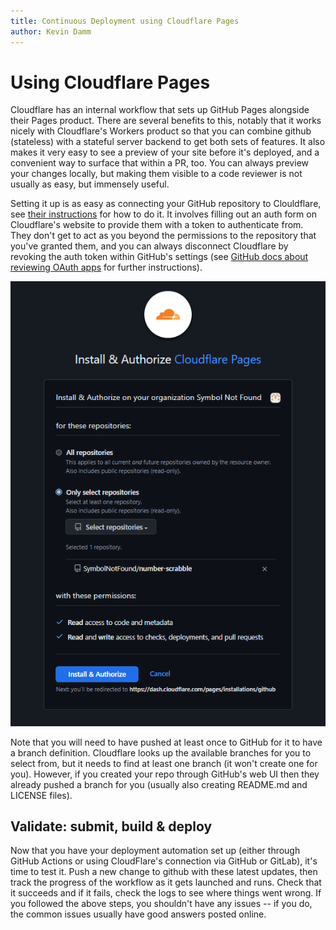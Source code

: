 ```yaml
---
title: Continuous Deployment using Cloudflare Pages
author: Kevin Damm
---
```


# Using Cloudflare Pages

Cloudflare has an internal workflow that sets up GitHub Pages alongside their Pages product.
There are several benefits to
this, notably that it works nicely with Cloudflare's Workers product so that
you can combine github (stateless) with a stateful server backend to get both
sets of features.  It also makes it very easy to see a preview of your site
before it's deployed, and a convenient way to surface that within a PR, too.
You can always preview your changes locally, but making them visible to a code
reviewer is not usually as easy, but immensely useful.

Setting it up is as easy as connecting your GitHub repository to Clouldflare,
see [their instructions](https://developers.cloudflare.com/pages/get-started/git-integration/)
for how to do it.  It involves filling out an auth
form on Cloudflare's website to provide them with a token to authenticate from.  They don't get to act as you beyond the
permissions to the repository that you've granted them, and you can always
disconnect Cloudflare by revoking the auth token within GitHub's settings
(see [GitHub docs about reviewing OAuth apps](https://docs.github.com/en/apps/oauth-apps/using-oauth-apps/reviewing-your-authorized-oauth-apps) for further instructions).

![Cloudflare asks for which repositories to access, and requests (access to code & metadata) + (read and write for "checks, deployments and pull requests")](./img/AuthorizeCloudflarePages.png "example of auth questions and permissions granted")

Note that you will need to have pushed at least once to GitHub for it to have
a branch definition.  Cloudflare looks up the available branches for you to
select from, but it needs to find at least one branch (it won't create one for you).
However, if you created your repo through GitHub's web UI then they already
pushed a branch for you (usually also creating README.md and LICENSE files).


## Validate: submit, build & deploy

Now that you have your deployment automation set up (either through GitHub
Actions or using CloudFlare's connection via GitHub or GitLab), it's time to
test it.  Push a new change to github with these latest updates,
then track the progress of the workflow as it gets launched and runs.  Check that it succeeds and if it fails, check the logs to see where things went wrong.  If you followed the above steps, you shouldn't have any issues -- if you do, the common issues usually have good answers posted online.
